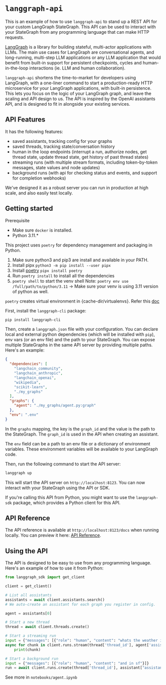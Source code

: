 # `langgraph-api`

This is an example of how to use `langgraph-api` to stand up a REST API for your custom LangGraph StateGraph. This API can be used to interact with your StateGraph from any programming language that can make HTTP requests.

[LangGraph](https://github.com/langchain-ai/langgraph) is a library for building stateful, multi-actor applications with LLMs. The main use cases for LangGraph are conversational agents, and long-running, multi-step LLM applications or any LLM application that would benefit from built-in support for persistent checkpoints, cycles and human-in-the-loop interactions (ie. LLM and human collaboration).

`langgraph-api` shortens the time-to-market for developers using LangGraph, with a one-liner command to start a production-ready HTTP microservice for your LangGraph applications, with built-in persistence. This lets you focus on the logic of your LangGraph graph, and leave the scaling and API design to us. The API is inspired by the OpenAI assistants API, and is designed to fit in alongside your existing services.

## API Features

It has the following features:

- saved assistants, tracking config for your graphs
- saved threads, tracking state/conversation history
- human in the loop endpoints (interrupt a run, authorize nodes, get thread state, update thread state, get history of past thread states)
- streaming runs (with multiple stream formats, including token-by-token messages, state values and node updates)
- background runs (with api for checking status and events, and support for completion webhooks)

We've designed it as a robust server you can run in production at high scale, and also easily test locally.

## Getting started
Prerequisite 
- Make sure `docker` is installed.
- Python 3.11.* 

This project uses `poetry` for dependency management and packaging in Python.

1. Make sure python3 and pip3 are install and available in your PATH.
2. Install pipx `python3 -m pip install --user pipx`
3. Install [poetry](https://python-poetry.org/docs/#system-requirements) `pipx install poetry`
4. Run `poetry install` to install all the dependencies
5. `poetry shell` to start the venv shell
Note: `poetry env use /full/path/to/python/3.11` -> Make sure your venv is using 3.11 version of python as well. 


`poetry` creates virtual environment in {cache-dir/virtualenvs}. Refer this [doc](https://python-poetry.org/docs/configuration/#cache-dir)


First, install the `langgraph-cli` package:

```bash
pip install langgraph-cli
```

Then, create a `langgraph.json` file with your configuration. You can declare local and external python dependencies (which will be installed with `pip`), env vars (or an env file) and the path to your StateGraph. You can expose multiple StateGraphs in the same API server by providing multiple paths. Here's an example:

```json
{
  "dependencies": [
    "langchain_community",
    "langchain_anthropic",
    "langchain_openai",
    "wikipedia",
    "scikit-learn",
    "./my_graphs"
  ],
  "graphs": {
    "agent": "./my_graphs/agent.py:graph"
  },
  "env": ".env"
}
```

In the `graphs` mapping, the key is the `graph_id` and the value is the path to the StateGraph. The `graph_id` is used in the API when creating an assistant.

The `env` field can be a path to an env file or a dictionary of environment variables. These environment variables will be available to your LangGraph code.

Then, run the following command to start the API server:

```bash
langgraph up
```

This will start the API server on `http://localhost:8123`. You can now interact with your StateGraph using the API or SDK.

If you're calling this API from Python, you might want to use the `langgraph-sdk` package, which provides a Python client for this API.

## API Reference

The API reference is available at `http://localhost:8123/docs` when running locally. You can preview it here: [API Reference](https://langchain-ai.github.io/langgraph-example/).

## Using the API

The API is designed to be easy to use from any programming language. Here's an example of how to use it from Python:

```python
from langgraph_sdk import get_client

client = get_client()

# List all assistants
assistants = await client.assistants.search()
# We auto-create an assistant for each graph you register in config.

agent = assistants[0]

# Start a new thread
thread = await client.threads.create()

# Start a streaming run
input = {"messages": [{"role": "human", "content": "whats the weather in la"}]}
async for chunk in client.runs.stream(thread['thread_id'], agent['assistant_id'], input=input):
    print(chunk)

# Start a background run
input = {"messages": [{"role": "human", "content": "and in sf"}]}
run = await client.runs.create(thread['thread_id'], assistant["assistant_id"], input=input)
```

See more in `notebooks/agent.ipynb`
